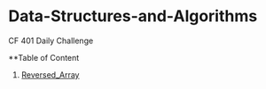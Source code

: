 # Data-Structures-and-Algorithms
CF 401 Daily Challenge

**Table of Content
1. [Reversed_Array](./Challenge/Challenge_Reversed_Array)
